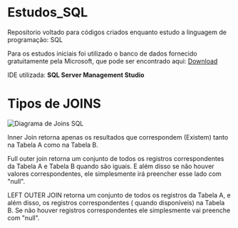# Estudos_SQL
Repositorio voltado para códigos criados enquanto estudo a linguagem de programação: SQL

Para os estudos iniciais foi utilizado o banco de dados fornecido gratuitamente pela Microsoft, que pode ser encontrado aqui:
[Download](https://objects.githubusercontent.com/github-production-release-asset-2e65be/53698446/0d72fc96-bb25-11e7-97d8-9905e109d7f6?X-Amz-Algorithm=AWS4-HMAC-SHA256&X-Amz-Credential=AKIAIWNJYAX4CSVEH53A%2F20230208%2Fus-east-1%2Fs3%2Faws4_request&X-Amz-Date=20230208T191012Z&X-Amz-Expires=300&X-Amz-Signature=1bd55fb2ba4950d2a0b5b2b9e4ab5eb1798c09f3d9897d7d0c5f130c732885d2&X-Amz-SignedHeaders=host&actor_id=63083579&key_id=0&repo_id=53698446&response-content-disposition=attachment%3B%20filename%3DAdventureWorks2017.bak&response-content-type=application%2Foctet-stream)

IDE utilizada: **SQL Server  Management Studio**

# Tipos de JOINS
![Diagrama de Joins SQL](https://eufacoprogramas.com/wp-content/uploads/2011/05/SQL-Joins.jpg)

Inner Join retorna apenas os resultados que correspondem (Existem) tanto na Tabela A como na Tabela B.

Full outer join retorna um conjunto de todos os registros correspondentes da Tabela A e Tabela B quando são iguais. E além disso se não houver valores
correspondentes, ele simplesmente irá preencher esse lado com "null".

LEFT OUTER JOIN retorna um conjunto de todos os registros da Tabela A, e além disso, os registros correspondentes ( quando disponíveis) na Tabela B. Se não houver registros correspondentes ele simplesmente vai preenche com "null".
